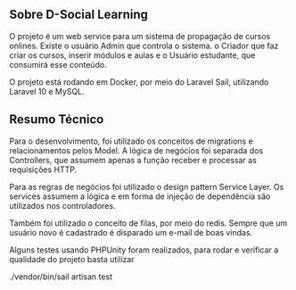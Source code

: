 

## Sobre D-Social Learning

O projeto é um web service para um sistema de propagação de cursos onlines. Existe o usuário Admin que controla o sistema. o Criador que faz criar os cursos, inserir módulos e aulas e o Usuário estudante, que consumirá esse conteúdo.

O projeto está rodando em Docker, por meio do Laravel Sail, utilizando Laravel 10 e MySQL.


## Resumo Técnico

Para o desenvolvimento, foi utilizado os conceitos de migrations e relacionamentos pelos Model. A lógica de negócios foi separada dos Controllers, que assumem apenas a função receber e processar as requisições HTTP.

Para as regras de negócios foi utilizado o design pattern Service Layer. Os services assumem a lógica e em forma de injeção de dependência são utilizados nos controladores.

Também foi utilizado o conceito de filas, por meio do redis.
Sempre que um usuário novo é cadastrado é disparado um e-mail de boas vindas.

Alguns testes usando PHPUnity foram realizados, para rodar e verificar a qualidade do projeto basta utilizar 

./vendor/bin/sail artisan test
